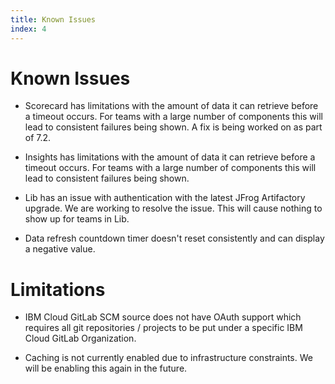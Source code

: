 ```yaml
---
title: Known Issues
index: 4
---
```


# Known Issues

- Scorecard has limitations with the amount of data it can retrieve before a timeout occurs. For teams with a large number of components this will lead to consistent failures being shown. A fix is being worked on as part of 7.2.

- Insights has limitations with the amount of data it can retrieve before a timeout occurs. For teams with a large number of components this will lead to consistent failures being shown.

- Lib has an issue with authentication with the latest JFrog Artifactory upgrade. We are working to resolve the issue. This will cause nothing to show up for teams in Lib.

- Data refresh countdown timer doesn't reset consistently and can display a negative value.

# Limitations

- IBM Cloud GitLab SCM source does not have OAuth support which requires all git repositories / projects to be put under a specific IBM Cloud GitLab Organization.

- Caching is not currently enabled due to infrastructure constraints. We will be enabling this again in the future.

